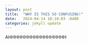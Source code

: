 ```yaml
---
layout: post
title:  "WHY IS THIS SO CONFUSING!"
date:   2024-04-14 18:10:03 -0400
categories: jekyll update
---
```

AHHHHHHHHHHHHHHHHHH
